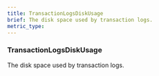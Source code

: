 ```yaml
---
title: TransactionLogsDiskUsage
brief: The disk space used by transaction logs.
metric_type:
---
```

### TransactionLogsDiskUsage

The disk space used by transaction logs.
